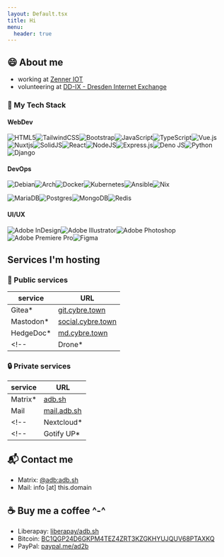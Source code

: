 ```yaml
---
layout: Default.tsx
title: Hi
menu:
  header: true
---
```


## 😄 About me

<!-- - studying Applied Informatics in North of Germany -->
- working at [Zenner IOT](https://zenner-iot.com/)
- volunteering at [DD-IX - Dresden Internet Exchange](https://dd-ix.net/)


<!-- <div class="mockup-code">
  <pre data-prefix="$"><code>curl https://adb.sh | bash</code></pre> 
  <pre data-prefix=">" class="text-success"><code>I am an open source and Linux enthusiast 🐧🖥️</code></pre> 
  <pre data-prefix=">" class="text-success"><code>DD-IX Dresden Internet Exchange Co-Founder and Chairperson of the Board 💚 🌐</code></pre>
  <pre data-prefix=">" class="text-success"><code>Apprentice at SAP SE 🌱</code></pre>
  <pre data-prefix=">" class="text-success"><code>Please be patient with me I am still learning 🌱</code></pre>
  <pre data-prefix=">" class="text-success"><code>Proud cat parent of Bash 🐈‍⬛</code></pre>
</div> -->


### 🚀 My Tech Stack

#### WebDev

![HTML5](https://img.shields.io/badge/html5-%23E34F26.svg?style=for-the-badge&logo=html5&logoColor=white)![TailwindCSS](https://img.shields.io/badge/tailwindcss-%2338B2AC.svg?style=for-the-badge&logo=tailwind-css&logoColor=white)![Bootstrap](https://img.shields.io/badge/bootstrap-%238511FA.svg?style=for-the-badge&logo=bootstrap&logoColor=white)![JavaScript](https://img.shields.io/badge/javascript-%23323330.svg?style=for-the-badge&logo=javascript&logoColor=%23F7DF1E)![TypeScript](https://img.shields.io/badge/typescript-%23007ACC.svg?style=for-the-badge&logo=typescript&logoColor=white)![Vue.js](https://img.shields.io/badge/vuejs-%2335495e.svg?style=for-the-badge&logo=vuedotjs&logoColor=%234FC08D)![Nuxtjs](https://img.shields.io/badge/Nuxt-002E3B?style=for-the-badge&logo=nuxtdotjs&logoColor=#00DC82)![SolidJS](https://img.shields.io/badge/SolidJS-2c4f7c?style=for-the-badge&logo=solid&logoColor=c8c9cb)![React](https://img.shields.io/badge/react-%2320232a.svg?style=for-the-badge&logo=react&logoColor=%2361DAFB)![NodeJS](https://img.shields.io/badge/node.js-6DA55F?style=for-the-badge&logo=node.js&logoColor=white)![Express.js](https://img.shields.io/badge/express.js-%23404d59.svg?style=for-the-badge&logo=express&logoColor=%2361DAFB)![Deno JS](https://img.shields.io/badge/deno%20js-000000?style=for-the-badge&logo=deno&logoColor=white)![Python](https://img.shields.io/badge/python-3670A0?style=for-the-badge&logo=python&logoColor=ffdd54)![Django](https://img.shields.io/badge/django-%23092E20.svg?style=for-the-badge&logo=django&logoColor=white)

#### DevOps

![Debian](https://img.shields.io/badge/Debian-D70A53?style=for-the-badge&logo=debian&logoColor=white)![Arch](https://img.shields.io/badge/Arch%20Linux-1793D1?logo=arch-linux&logoColor=fff&style=for-the-badge)![Docker](https://img.shields.io/badge/docker-%230db7ed.svg?style=for-the-badge&logo=docker&logoColor=white)![Kubernetes](https://img.shields.io/badge/kubernetes-%23326ce5.svg?style=for-the-badge&logo=kubernetes&logoColor=white)![Ansible](https://img.shields.io/badge/ansible-%231A1918.svg?style=for-the-badge&logo=ansible&logoColor=white)![Nix](https://img.shields.io/badge/NIX-5277C3.svg?style=for-the-badge&logo=NixOS&logoColor=white)

![MariaDB](https://img.shields.io/badge/MariaDB-003545?style=for-the-badge&logo=mariadb&logoColor=white)![Postgres](https://img.shields.io/badge/postgres-%23316192.svg?style=for-the-badge&logo=postgresql&logoColor=white)![MongoDB](https://img.shields.io/badge/MongoDB-%234ea94b.svg?style=for-the-badge&logo=mongodb&logoColor=white)![Redis](https://img.shields.io/badge/redis-%23DD0031.svg?style=for-the-badge&logo=redis&logoColor=white)

#### UI/UX

![Adobe InDesign](https://img.shields.io/badge/Adobe%20InDesign-49021F?style=for-the-badge&logo=adobeindesign&logoColor=white)![Adobe Illustrator](https://img.shields.io/badge/adobe%20illustrator-%23FF9A00.svg?style=for-the-badge&logo=adobe%20illustrator&logoColor=white)![Adobe Photoshop](https://img.shields.io/badge/adobe%20photoshop-%2331A8FF.svg?style=for-the-badge&logo=adobe%20photoshop&logoColor=white)![Adobe Premiere Pro](https://img.shields.io/badge/Adobe%20Premiere%20Pro-9999FF.svg?style=for-the-badge&logo=Adobe%20Premiere%20Pro&logoColor=white)![Figma](https://img.shields.io/badge/figma-%23F24E1E.svg?style=for-the-badge&logo=figma&logoColor=white)

## Services I'm hosting

<!-- <div class="alert alert-warning">
  * WARNING!: Planned downtime from <code>12.01.2024 8:00</code> to <code>13.01.2024 23:59</code> due to server relocation!
</div> -->

### 🚀 Public services

| service    | URL                                            |
| ---------- | ---------------------------------------------- |
| Gitea\*    | [git.cybre.town](https://git.cybre.town)       |
| Mastodon\* | [social.cybre.town](https://social.cybre.town) |
| HedgeDoc\* | [md.cybre.town](https://md.cybre.town)         |
<!-- | Drone\*    | [drone.cybre.town](https://drone.cybre.town)   | -->

<!-- | Jitsi | [meet.adb.sh](https://meet.adb.sh) | -->
<!-- | Frama Date | [polls.cybre.town](https://polls.cybre.town) | -->
<!-- | Peertube | [video.cybre.town](https://video.cybre.town) | -->
<!-- | Searx | [searx.cybre.town](https://searx.cybre.town) | -->
<!-- | Penpot | [penpot.cybre.town](https://penpot.cybre.town) | -->

### 🔒 Private services

| service     | URL                                        |
| ----------- | ------------------------------------------ |
| Matrix\*    | [adb.sh](https://adb.sh/_matrix/static/)   |
| Mail        | [mail.adb.sh](https://mail.adb.sh)         |
<!-- | Nextcloud\* | [cloud.adb.sh](https://cloud.adb.sh)       | -->
<!-- | Gotify UP\* | [push.cybre.town](https://push.cybre.town) | -->

<!-- ### :globe_with_meridians: Other sites

| service                           | URL                                                |
| --------------------------------- | -------------------------------------------------- |
| Cybre Town\*                      | [cybre.town](https://cybre.town)                   |
| Strobe Town\*                     | [strobe.town](https://strobe.town)                 |
| Strobe Town - Tickets (Pretix)\*  | [tickets.strobe.town](https://tickets.strobe.town) |
| Strobe Town - Music (Funkwhale)\* | [music.strobe.town](https://music.strobe.town)     | -->

## 📬 Contact me

- Matrix: [@adb:adb.sh](https://matrix.to/#/@adb:adb.sh)
- Mail: info [at] this.domain

## ☕ Buy me a coffee ^-^

- Liberapay: [liberapay/adb.sh](https://liberapay.com/adb.sh)
- Bitcoin: [BC1QGP24D6GKPM4TEZ4ZRT3KZGKHYUJQUV68PTAXKQ](bitcoin:BC1QGP24D6GKPM4TEZ4ZRT3KZGKHYUJQUV68PTAXKQ)
- PayPal: [paypal.me/ad2b](https://paypal.me/ad2b)
